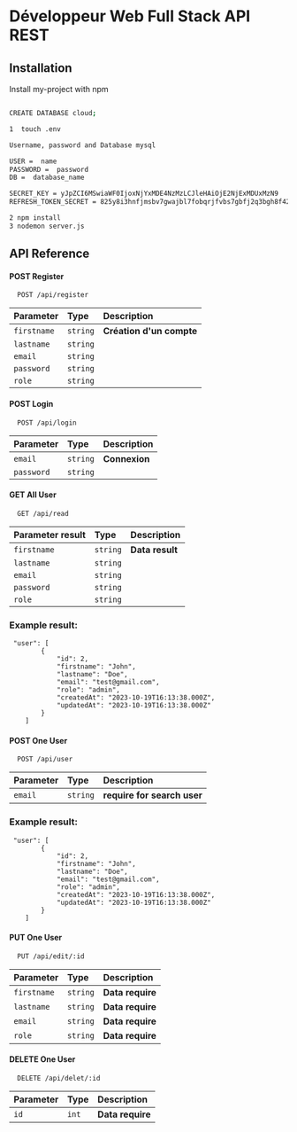 
# Développeur Web Full Stack API REST


## Installation

Install my-project with npm

```bash

CREATE DATABASE cloud;

1  touch .env

Username, password and Database mysql

USER =  name
PASSWORD =  password
DB =  database_name

SECRET_KEY = yJpZCI6MSwiaWF0IjoxNjYxMDE4NzMzLCJleHAiOjE2NjExMDUxMzN9
REFRESH_TOKEN_SECRET = 825y8i3hnfjmsbv7gwajbl7fobqrjfvbs7gbfj2q3bgh8f42

2 npm install
3 nodemon server.js
```
    
## API Reference

#### POST Register

```http
  POST /api/register
```

| Parameter | Type     | Description                |
| :-------- | :------- | :------------------------- |
| `firstname` | `string` | **Création d'un compte** |
|  `lastname` | `string` |
| `email`     | `string` |
| `password`  | `string` |
| `role`      | `string` | 


#### POST Login

```http
  POST /api/login
```

| Parameter | Type     | Description                       |
| :-------- | :------- | :-------------------------------- |
| `email`      | `string` | **Connexion** |
| `password`   | `string`

#### GET All User

```http
  GET /api/read
```

| Parameter result | Type     | Description         |
| :-------- | :------- | :------------------------- |
| `firstname` | `string` | **Data result** |
|  `lastname` | `string` |
| `email`     | `string` |
| `password`  | `string` |
| `role`      | `string` |

### Example result:

```
 "user": [
        {
            "id": 2,
            "firstname": "John",
            "lastname": "Doe",
            "email": "test@gmail.com",
            "role": "admin",
            "createdAt": "2023-10-19T16:13:38.000Z",
            "updatedAt": "2023-10-19T16:13:38.000Z"
        }
    ]
```
#### POST One User

```http
  POST /api/user
```

| Parameter | Type     | Description         |
| :-------- | :------- | :------------------------- |
| `email`     | `string` | **require for search user**|

### Example result:

```
 "user": [
        {
            "id": 2,
            "firstname": "John",
            "lastname": "Doe",
            "email": "test@gmail.com",
            "role": "admin",
            "createdAt": "2023-10-19T16:13:38.000Z",
            "updatedAt": "2023-10-19T16:13:38.000Z"
        }
    ]
```
#### PUT One User

```http
  PUT /api/edit/:id
```

| Parameter | Type     | Description         |
| :-------- | :------- | :------------------------- |
| `firstname` | `string` | **Data require** |
|  `lastname` | `string` | **Data require** |
| `email`     | `string` | **Data require** |
| `role`      | `string` | **Data require** |

#### DELETE One User

```http
  DELETE /api/delet/:id
```

| Parameter | Type     | Description         |
| :-------- | :------- | :------------------------- |
| `id` | `int` | **Data require** |

